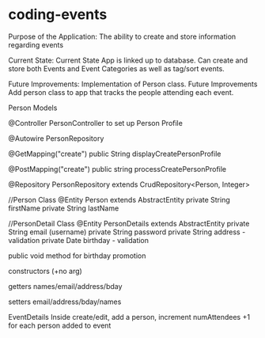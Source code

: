 # coding-events

Purpose of the Application: The ability to create and store information regarding events

Current State: Current State App is linked up to database. Can create and store both Events and Event Categories as well as tag/sort events.

Future Improvements: Implementation of Person class. Future Improvements Add person class to app that tracks the people attending each event.

Person Models

@Controller
PersonController to set up Person Profile

@Autowire
PersonRepository

@GetMapping("create")
public String displayCreatePersonProfile

@PostMapping("create")
public string processCreatePersonProfile

@Repository
PersonRepository extends CrudRepository<Person, Integer>

//Person Class
@Entity
Person extends AbstractEntity
private String firstName
private String lastName

//PersonDetail Class
@Entity
PersonDetails extends AbstractEntity
private String email (username)
private String password
private String address - validation
private Date birthday - validation

public void method for birthday promotion

constructors (+no arg)

getters names/email/address/bday

setters email/address/bday/names

EventDetails
Inside create/edit, add a person, increment numAttendees +1 for each person added to event

